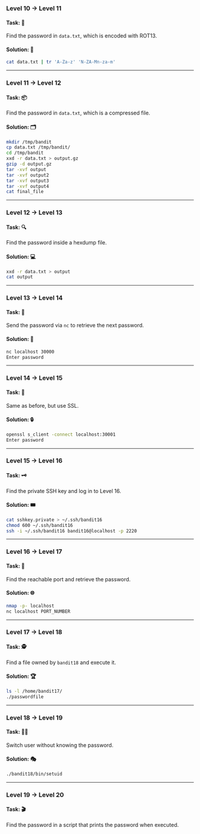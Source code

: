 ### **Level 10 → Level 11**
#### **Task:** 🔁
Find the password in `data.txt`, which is encoded with ROT13.

#### **Solution:** 🔄
```sh
cat data.txt | tr 'A-Za-z' 'N-ZA-Mn-za-m'
```

---

### **Level 11 → Level 12**
#### **Task:** 📦
Find the password in `data.txt`, which is a compressed file.

#### **Solution:** 🗂️
```sh
mkdir /tmp/bandit
cp data.txt /tmp/bandit/
cd /tmp/bandit
xxd -r data.txt > output.gz
gzip -d output.gz
tar -xvf output
tar -xvf output2
tar -xvf output3
tar -xvf output4
cat final_file
```

---

### **Level 12 → Level 13**
#### **Task:** 🔍
Find the password inside a hexdump file.

#### **Solution:** 💻
```sh
xxd -r data.txt > output
cat output
```

---

### **Level 13 → Level 14**
#### **Task:** 📡
Send the password via `nc` to retrieve the next password.

#### **Solution:** 📡
```sh
nc localhost 30000
Enter password
```

---

### **Level 14 → Level 15**
#### **Task:** 🔐
Same as before, but use SSL.

#### **Solution:** 🔒
```sh
openssl s_client -connect localhost:30001
Enter password
```

---

### **Level 15 → Level 16**
#### **Task:** 🗝️
Find the private SSH key and log in to Level 16.

#### **Solution:** 🎟️
```sh
cat sshkey.private > ~/.ssh/bandit16
chmod 600 ~/.ssh/bandit16
ssh -i ~/.ssh/bandit16 bandit16@localhost -p 2220
```

---

### **Level 16 → Level 17**
#### **Task:** 📡
Find the reachable port and retrieve the password.

#### **Solution:** 🌐
```sh
nmap -p- localhost
nc localhost PORT_NUMBER
```

---

### **Level 17 → Level 18**
#### **Task:** 🕵️
Find a file owned by `bandit18` and execute it.

#### **Solution:** 🏆
```sh
ls -l /home/bandit17/
./passwordfile
```

---

### **Level 18 → Level 19**
#### **Task:** 🏴‍☠️
Switch user without knowing the password.

#### **Solution:** 🎭
```sh
./bandit18/bin/setuid
```

---

### **Level 19 → Level 20**
#### **Task:** 🎬
Find the password in a script that prints the password when executed.
